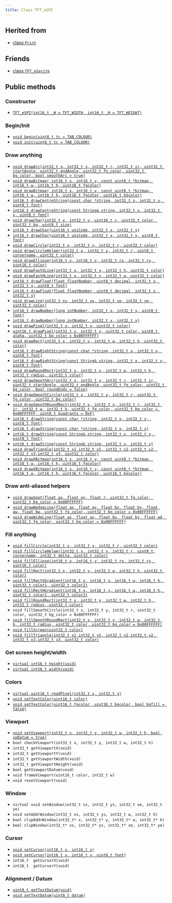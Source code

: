 ```yaml
---
title: Class TFT_eSPI
---
```


## Herited from

* [class `Print`](https://reference.arduino.cc/reference/en/language/functions/communication/print/)

## Friends

* [class `TFT_eSprite`](../tft_esprite.md)

## Public methods

### Constructor

* [`TFT_eSPI(int16_t _W = TFT_WIDTH, int16_t _H = TFT_HEIGHT)`](methods/constructor.md)

### Begin/Init

* [`void begin(uint8_t tc = TAB_COLOUR)`](methods/begin.md)
* [`void init(uint8_t tc = TAB_COLOUR)`](methods/init.md)

### Draw anything

* [`void drawArc(int32_t x, int32_t y, int32_t r, int32_t ir, uint32_t startAngle, uint32_t endAngle, uint32_t fg_color, uint32_t bg_color, bool smoothArc = true)`](methods/drawarc.md)
* [`void drawBitmap( int16_t x, int16_t y, const uint8_t *bitmap, int16_t w, int16_t h, uint16_t fgcolor)`](methods/drawbitmap.md)
* [`void drawBitmap( int16_t x, int16_t y, const uint8_t *bitmap, int16_t w, int16_t h, uint16_t fgcolor, uint16_t bgcolor)`](methods/drawbitmap.md)
* [`int16_t drawCentreString(const char *string, int32_t x, int32_t y, uint8_t font)`](methods/drawcentrestring.md)
* [`int16_t drawCentreString(const String& string, int32_t x, int32_t y, uint8_t font)`](methods/drawcentrestring.md)
* [`void drawChar(int32_t x, int32_t y, uint16_t c, uint32_t color, uint32_t bg, uint8_t size)`](methods/drawchar.md)
* [`int16_t drawChar(uint16_t uniCode, int32_t x, int32_t y)`](methods/drawchar.md)
* [`int16_t drawChar(uint16_t uniCode, int32_t x, int32_t y, uint8_t font)`](methods/drawchar.md)
* [`void drawCircle(int32_t x, int32_t y, int32_t r, uint32_t color)`](methods/drawcircle.md)
* [`void drawCircleHelper(int32_t x, int32_t y, int32_t r, uint8_t cornername, uint32_t color)`](methods/drawcirclehelper.md)
* [`void drawEllipse(int16_t x, int16_t y, int32_t rx, int32_t ry, uint16_t color)`](methods/drawellipse.md)
* [`void drawFastVLine(int32_t x, int32_t y, int32_t h, uint32_t color)`](methods/drawfastline.md)
* [`void drawFastHLine(int32_t x, int32_t y, int32_t w, uint32_t color)`](methods/drawfastline.md)
* [`int16_t drawFloat(float floatNumber, uint8_t decimal, int32_t x, int32_t y, uint8_t font)`](methods/drawfloat.md)
* [`int16_t drawFloat(float floatNumber, uint8_t decimal, int32_t x, int32_t y)`](methods/drawfloat.md)
* [`void drawLine(int32_t xs, int32_t ys, int32_t xe, int32_t ye, uint32_t color)`](methods/drawline.md)
* [`int16_t drawNumber(long intNumber, int32_t x, int32_t y, uint8_t font)`](methods/drawnumber.md)
* [`int16_t drawNumber(long intNumber, int32_t x, int32_t y)`](methods/drawnumber.md)
* [`void drawPixel(int32_t x, int32_t y, uint32_t color)`](methods/drawpixel.md)
* [`uint16_t drawPixel(int32_t x, int32_t y, uint32_t color, uint8_t alpha, uint32_t bg_color = 0x00FFFFFF)`](methods/drawpixel.md)
* [`void drawRect(int32_t x, int32_t y, int32_t w, int32_t h, uint32_t color)`](methods/drawrect.md)
* [`int16_t drawRightString(const char *string, int32_t x, int32_t y, uint8_t font)`](methods/drawrightstring.md)
* [`int16_t drawRightString(const String& string, int32_t x, int32_t y, uint8_t font)`](methods/drawrightstring.md)
* [`void drawRoundRect(int32_t x, int32_t y, int32_t w, int32_t h, int32_t radius, uint32_t color)`](methods/drawrect.md)
* [`void drawSmoothArc(int32_t x, int32_t y, int32_t r, int32_t ir, uint32_t startAngle, uint32_t endAngle, uint32_t fg_color, uint32_t bg_color, bool roundEnds = false)`](methods/drawarc.md)
* [`void drawSmoothCircle(int32_t x, int32_t y, int32_t r, uint32_t fg_color, uint32_t bg_color)`](methods/drawcircle.md)
* [`void drawSmoothRoundRect(int32_t x, int32_t y, int32_t r, int32_t ir, int32_t w, int32_t h, uint32_t fg_color, uint32_t bg_color = 0x00FFFFFF, uint8_t quadrants = 0xF)`](methods/drawrect.md)
* [`int16_t drawString(const char *string, int32_t x, int32_t y, uint8_t font)`](methods/drawstring.md)
* [`int16_t drawString(const char *string, int32_t x, int32_t y)`](methods/drawstring.md)
* [`int16_t drawString(const String& string, int32_t x, int32_t y, uint8_t font)`](methods/drawstring.md)
* [`int16_t drawString(const String& string, int32_t x, int32_t y)`](methods/drawstring.md)
* [`void drawTriangle(int32_t x1,int32_t y1, int32_t x2,int32_t y2, int32_t x3,int32_t y3, uint32_t color)`](methods/drawtriangle.md)
* [`void drawXBitmap(int16_t x, int16_t y, const uint8_t *bitmap, int16_t w, int16_t h, uint16_t fgcolor)`](methods/drawbitmap.md)
* [`void drawXBitmap(int16_t x, int16_t y, const uint8_t *bitmap, int16_t w, int16_t h, uint16_t fgcolor, uint16_t bgcolor)`](methods/drawbitmap.md)

### Draw anti-aliased helpers

* [`void drawSpot(float ax, float ay, float r, uint32_t fg_color, uint32_t bg_color = 0x00FFFFFF)`](methods/drawspot.md)
* [`void drawWedgeLine(float ax, float ay, float bx, float by, float aw, float bw, uint32_t fg_color, uint32_t bg_color = 0x00FFFFFF)`](methods/drawwedgewideline.md)
* [`void drawWideLine(float ax, float ay, float bx, float by, float wd, uint32_t fg_color, uint32_t bg_color = 0x00FFFFFF)`](methods/drawwedgewideline.md)

### Fill anything
 
* [`void fillCircle(int32_t x, int32_t y, int32_t r, uint32_t color)`](methods/fillcircle.md)
* [`void fillCircleHelper(int32_t x, int32_t y, int32_t r, uint8_t cornername, int32_t delta, uint32_t color)`](methods/fillcirclehelper.md)
* [`void fillEllipse(int16_t x, int16_t y, int32_t rx, int32_t ry, uint16_t color)`](methods/fillellipse.md)
* [`void fillRect(int32_t x, int32_t y, int32_t w, int32_t h, uint32_t color)`](methods/fillrect.md)
* [`void fillRectVGradient(int16_t x, int16_t y, int16_t w, int16_t h, uint32_t color1, uint32_t color2)`](methods/fillrectgradient.md)
* [`void fillRectHGradient(int16_t x, int16_t y, int16_t w, int16_t h, uint32_t color1, uint32_t color2)`](methods/fillrectgradient.md)
* [`void fillRoundRect(int32_t x, int32_t y, int32_t w, int32_t h, int32_t radius, uint32_t color)`](methods/fillrect.md)
* `void fillSmoothCircle(int32_t x, int32_t y, int32_t r, uint32_t color, uint32_t bg_color = 0x00FFFFFF)`
* [`void fillSmoothRoundRect(int32_t x, int32_t y, int32_t w, int32_t h, int32_t radius, uint32_t color, uint32_t bg_color = 0x00FFFFFF)`](methods/fillrect.md)
* [`void fillScreen(uint32_t color)`](methods/fillscreen.md)
* [`void fillTriangle(int32_t x1,int32_t y1, int32_t x2,int32_t y2, int32_t x3,int32_t y3, uint32_t color)`](methods/filltriangle.md)

### Get screen height/width

* [`virtual int16_t height(void)`](methods/height_width.md)
* [`virtual int16_t width(void)`](methods/height_width.md)

### Colors

* [`virtual uint16_t readPixel(int32_t x, int32_t y)`](methods/readpixel.md)
* [`void setTextColor(uint16_t color)`](methods/settextcolor.md)
* [`void setTextColor(uint16_t fgcolor, uint16_t bgcolor, bool bgfill = false)`](methods/settextcolor.md)

### Viewport

* [`void setViewport(int32_t x, int32_t y, int32_t w, int32_t h, bool vpDatum = true)`](methods/setviewport.md)
* `bool checkViewport(int32_t x, int32_t y, int32_t w, int32_t h)`
* `int32_t getViewportX(void)`
* `int32_t getViewportY(void)`
* `int32_t getViewportWidth(void)`
* `int32_t getViewportHeight(void)`
* `bool getViewportDatum(void)`
* `void frameViewport(uint16_t color, int32_t w)`
* `void resetViewport(void)`

### Window

* `virtual void setWindow(int32_t xs, int32_t ys, int32_t xe, int32_t ye)`
* `void setAddrWindow(int32_t xs, int32_t ys, int32_t w, int32_t h)`
* `bool clipAddrWindow(int32_t* x, int32_t* y, int32_t* w, int32_t* h)`
* `bool clipWindow(int32_t* xs, int32_t* ys, int32_t* xe, int32_t* ye)`

### Cursor

* [`void setCursor(int16_t x, int16_t y)`](methods/setcursor.md)
* [`void setCursor(int16_t x, int16_t y, uint8_t font)`](methods/setcursor.md)
* `int16_t  getCursorX(void)`
* `int16_t  getCursorY(void)`

### Alignment / Datum

* [`uint8_t getTextDatum(void)`](methods/gettextdatum.md)
* [`void setTextDatum(uint8_t datum)`](methods/settextdatum.md)

<!--
### what ? 

* virtual void pushColor(uint16_t color)
* virtual void begin_nin_write()
* virtual void end_nin_write()
* void setRotation(uint8_t r)
* uint8_t getRotation(void)
* void setOrigin(int32_t x, int32_t y)
* int32_t getOriginX(void)
* int32_t getOriginY(void)
* void invertDisplay(bool i)
* void pushColor(uint16_t color, uint32_t len)
* void pushColors(uint16_t  *data, uint32_t len, bool swap = true)
* void pushColors(uint8_t  *data, uint32_t len)
* void pushBlock(uint16_t color, uint32_t len)
* void pushPixels(const void * data_in, uint32_t len)
* uint8_t tft_Read_8(void)
* void begin_SDA_Read(void)
* void end_SDA_Read(void)


* void setSwapBytes(bool swap)
* bool getSwapBytes(void)
* void setBitmapColor(uint16_t fgcolor, uint16_t bgcolor)
* void setPivot(int16_t x, int16_t y)
* int16_t getPivotX(void)
* int16_t getPivotY(void)
* void readRect(int32_t x, int32_t y, int32_t w, int32_t h, uint16_t *data)
* void pushRect(int32_t x, int32_t y, int32_t w, int32_t h, uint16_t *data)
* void pushImage(int32_t x, int32_t y, int32_t w, int32_t h, uint16_t *data)
* void pushImage(int32_t x, int32_t y, int32_t w, int32_t h, uint16_t *data, uint16_t transparent)
* void pushImage(int32_t x, int32_t y, int32_t w, int32_t h, const uint16_t *data, uint16_t transparent)
* void pushImage(int32_t x, int32_t y, int32_t w, int32_t h, const uint16_t *data)
* void pushImage(int32_t x, int32_t y, int32_t w, int32_t h, uint8_t  *data, bool bpp8 = true, uint16_t *cmap = nullptr)
* void pushImage(int32_t x, int32_t y, int32_t w, int32_t h, uint8_t  *data, uint8_t  transparent, bool bpp8 = true, uint16_t *cmap = nullptr)
* void pushImage(int32_t x, int32_t y, int32_t w, int32_t h, const uint8_t *data, bool bpp8,  uint16_t *cmap = nullptr)
* void pushMaskedImage(int32_t x, int32_t y, int32_t w, int32_t h, uint16_t *img, uint8_t *mask)
* void readRectRGB(int32_t x, int32_t y, int32_t w, int32_t h, uint8_t *data)
* void setTextSize(uint8_t size)
* void setTextWrap(bool wrapX, bool wrapY = false)
* void setTextPadding(uint16_t x_width)
* uint16_t getTextPadding(void)
* void setFreeFont(const GFXfont *f = NULL)
* void setTextFont(uint8_t font)
* void setFreeFont(uint8_t font)
* void setTextFont(uint8_t font)
* int16_t textWidth(const char *string, uint8_t font)
* int16_t textWidth(const char *string)
* int16_t textWidth(const String& string, uint8_t font)
* int16_t textWidth(const String& string)
* int16_t fontHeight(uint8_t font)
* int16_t fontHeight(void)
* uint16_t decodeUTF8(uint8_t *buf, uint16_t *index, uint16_t remaining)
* uint16_t decodeUTF8(uint8_t c)
* size_t write(uint8_t)
* void setCallback(getColorCallback getCol)
* uint16_t fontsLoaded(void)
* void spiwrite(uint8_t)
* void writecommand(uint16_t c)
* void writeRegister8(uint16_t c, uint8_t d)
* void writeRegister16(uint16_t c, uint16_t d)
* void writecommand(uint8_t c)
* void writedata(uint8_t d)
* void commandList(const uint8_t *addr)
* uint8_t readcommand8( uint8_t cmd_function, uint8_t index = 0)
* uint16_t readcommand16(uint8_t cmd_function, uint8_t index = 0)
* uint32_t readcommand32(uint8_t cmd_function, uint8_t index = 0)
* uint16_t color565(uint8_t red, uint8_t green, uint8_t blue)
* uint16_t color8to16(uint8_t color332)
* uint8_t  color16to8(uint16_t color565)
* uint32_t color16to24(uint16_t color565)
* uint32_t color24to16(uint32_t color888);
* uint16_t alphaBlend(uint8_t alpha, uint16_t fgc, uint16_t bgc)
* uint16_t alphaBlend(uint8_t alpha, uint16_t fgc, uint16_t bgc, uint8_t dither)
* uint32_t alphaBlend24(uint8_t alpha, uint32_t fgc, uint32_t bgc, uint8_t dither = 0)
* bool initDMA(bool ctrl_cs = false)
* void deInitDMA(void)		   
* void pushImageDMA(int32_t x, int32_t y, int32_t w, int32_t h, uint16_t* data, uint16_t* buffer = nullptr)
* void pushImageDMA(int32_t x, int32_t y, int32_t w, int32_t h, uint16_t const* data)
* void pushPixelsDMA(uint16_t* image, uint32_t len)
* bool dmaBusy(void)
* void dmaWait(void)

  bool     DMA_Enabled = false;   // Flag for DMA enabled state
  uint8_t  spiBusyCheck = 0;      // Number of ESP32 transfer buffers to check

* void startWrite(void)
* void writeColor(uint16_t color, uint32_t len)
* void endWrite(void)

  // Set/get an arbitrary library configuration attribute or option
  //       Use to switch ON/OFF capabilities such as UTF8 decoding - each attribute has a unique ID
  //       id = 0: reserved - may be used in future to reset all attributes to a default state
  //       id = 1: Turn on (a=true) or off (a=false) GLCD cp437 font character error correction
  //       id = 2: Turn on (a=true) or off (a=false) UTF8 decoding
  //       id = 3: Enable or disable use of ESP32 PSRAM (if available)
           #define CP437_SWITCH 1
           #define UTF8_SWITCH  2
           #define PSRAM_ENABLE 3
  void     setAttribute(uint8_t id = 0, uint8_t a = 0); // Set attribute value
  uint8_t  getAttribute(uint8_t id = 0);                // Get attribute value

           // Used for diagnostic sketch to see library setup adopted by compiler, see Section 7 above
  void     getSetup(setup_t& tft_settings); // Sketch provides the instance to populate
  bool     verifySetupID(uint32_t id);

  // Global variables
#if !defined (TFT_PARALLEL_8_BIT) && !defined (RP2040_PIO_INTERFACE)
  static   SPIClass& getSPIinstance(void); // Get SPI class handle
#endif
  uint32_t textcolor, textbgcolor;         // Text foreground and background colours

  uint32_t bitmap_fg, bitmap_bg;           // Bitmap foreground (bit=1) and background (bit=0) colours

  uint8_t  textfont,  // Current selected font number
           textsize,  // Current font size multiplier
           textdatum, // Text reference datum
           rotation;  // Display rotation (0-3)

  uint8_t  decoderState = 0;   // UTF8 decoder state        - not for user access
  uint16_t decoderBuffer;      // Unicode code-point buffer - not for user access


Private methodes
----------------

*  void     spi_begin()
*  void     spi_end()
*  void     spi_begin_read()
*  void     spi_end_read()
*  inline void begin_tft_write() __attribute__((always_inline));
*  inline void end_tft_write()   __attribute__((always_inline));
*  inline void begin_tft_read()  __attribute__((always_inline));
*  inline void end_tft_read()    __attribute__((always_inline));

   void     initBus(void);

           // Temporary  library development function  TODO: remove need for this
  void     pushSwapBytePixels(const void* data_in, uint32_t len);

           // Same as setAddrWindow but exits with CGRAM in read mode
  void     readAddrWindow(int32_t xs, int32_t ys, int32_t w, int32_t h);

           // Byte read prototype
  uint8_t  readByte(void);

           // GPIO parallel bus input/output direction control
  void     busDir(uint32_t mask, uint8_t mode);

           // Single GPIO input/output direction control
  void     gpioMode(uint8_t gpio, uint8_t mode);

           // Smooth graphics helper
  uint8_t  sqrt_fraction(uint32_t num);

           // Helper function: calculate distance of a point from a finite length line between two points
  float    wedgeLineDistance(float pax, float pay, float bax, float bay, float dr);

           // Display variant settings
  uint8_t  tabcolor,                   // ST7735 screen protector "tab" colour (now invalid)
           colstart = 0, rowstart = 0; // Screen display area to CGRAM area coordinate offsets

           // Port and pin masks for control signals (ESP826 only) - TODO: remove need for this
  volatile uint32_t *dcport, *csport;
  uint32_t cspinmask, dcpinmask, wrpinmask, sclkpinmask;

           #if defined(ESP32_PARALLEL)
           // Bit masks for ESP32 parallel bus interface
  uint32_t xclr_mask, xdir_mask; // Port set/clear and direction control masks

           // Lookup table for ESP32 parallel bus interface uses 1kbyte RAM,
  uint32_t xset_mask[256]; // Makes Sprite rendering test 33% faster, for slower macro equivalent
                           // see commented out #define set_mask(C) within TFT_eSPI_ESP32.h
           #endif

  //uint32_t lastColor = 0xFFFF; // Last colour - used to minimise bit shifting overhead

  getColorCallback getColor = nullptr; // Smooth font callback function pointer

  bool     locked, inTransaction, lockTransaction; // SPI transaction and mutex lock flags


Protected attributs
-------------------

  int32_t  _init_width, _init_height; // Display w/h as input, used by setRotation()
  int32_t  _width, _height;           // Display w/h as modified by current rotation
  int32_t  addr_row, addr_col;        // Window position - used to minimise window commands

  int16_t  _xPivot;   // TFT x pivot point coordinate for rotated Sprites
  int16_t  _yPivot;   // TFT x pivot point coordinate for rotated Sprites

  // Viewport variables
  int32_t  _vpX, _vpY, _vpW, _vpH;    // Note: x start, y start, x end + 1, y end + 1
  int32_t  _xDatum;
  int32_t  _yDatum;
  int32_t  _xWidth;
  int32_t  _yHeight;
  bool     _vpDatum;
  bool     _vpOoB;

  int32_t  cursor_x, cursor_y, padX;       // Text cursor x,y and padding setting
  int32_t  bg_cursor_x;                    // Background fill cursor
  int32_t  last_cursor_x;                  // Previous text cursor position when fill used

  uint32_t fontsloaded;               // Bit field of fonts loaded

  uint8_t  glyph_ab,   // Smooth font glyph delta Y (height) above baseline
           glyph_bb;   // Smooth font glyph delta Y (height) below baseline

  bool     isDigits;   // adjust bounding box for numbers to reduce visual jiggling
  bool     textwrapX, textwrapY;  // If set, 'wrap' text at right and optionally bottom edge of display
  bool     _swapBytes; // Swap the byte order for TFT pushImage()

  bool     _booted;    // init() or begin() has already run once

                       // User sketch manages these via set/getAttribute()
  bool     _cp437;        // If set, use correct CP437 charset (default is OFF)
  bool     _utf8;         // If set, use UTF-8 decoder in print stream 'write()' function (default ON)
  bool     _psram_enable; // Enable PSRAM use for library functions (TBD) and Sprites

  uint32_t _lastColor; // Buffered value of last colour used

  bool     _fillbg;    // Fill background flag (just for for smooth fonts at the moment)

#if defined (SSD1963_DRIVER)
  uint16_t Cswap;      // Swap buffer for SSD1963
  uint8_t r6, g6, b6;  // RGB buffer for SSD1963
#endif

#ifdef LOAD_GFXFF
  GFXfont  *gfxFont;
#endif

/***************************************************************************************
**                         Section 9: TFT_eSPI class conditional extensions
***************************************************************************************/
// Load the Touch extension
#ifdef TOUCH_CS
  #if defined (TFT_PARALLEL_8_BIT) || defined (RP2040_PIO_INTERFACE)
    #if !defined(DISABLE_ALL_LIBRARY_WARNINGS)
      #error >>>>->> Touch functions not supported in 8/16-bit parallel mode or with RP2040 PIO.
    #endif
  #else
    #include "Extensions/Touch.h"        // Loaded if TOUCH_CS is defined by user
  #endif
#else
    #if !defined(DISABLE_ALL_LIBRARY_WARNINGS)
      #warning >>>>->> TOUCH_CS pin not defined, TFT_eSPI touch functions will not be available!
    #endif
#endif

// Load the Anti-aliased font extension
#ifdef SMOOTH_FONT
  #include "Extensions/Smooth_font.h"  // Loaded if SMOOTH_FONT is defined by user
#endif

}; // End of class TFT_eSPI

-->